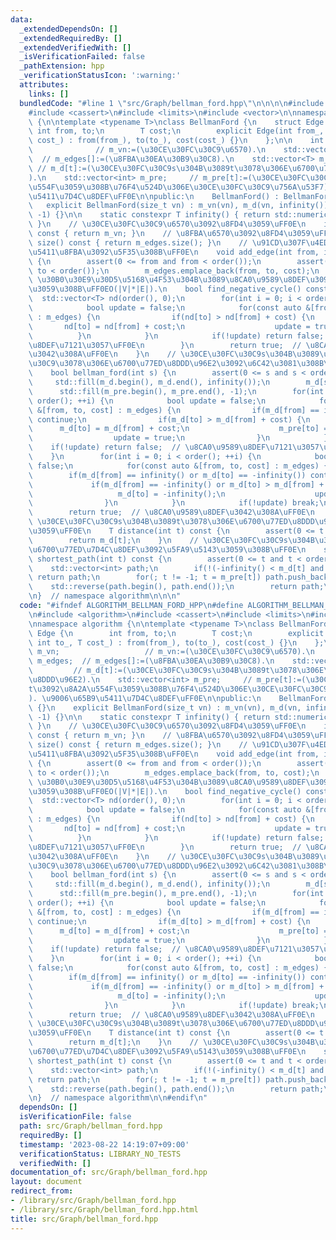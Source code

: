 ```yaml
---
data:
  _extendedDependsOn: []
  _extendedRequiredBy: []
  _extendedVerifiedWith: []
  _isVerificationFailed: false
  _pathExtension: hpp
  _verificationStatusIcon: ':warning:'
  attributes:
    links: []
  bundledCode: "#line 1 \"src/Graph/bellman_ford.hpp\"\n\n\n\n#include <algorithm>\n\
    #include <cassert>\n#include <limits>\n#include <vector>\n\nnamespace algorithm\
    \ {\n\ntemplate <typename T>\nclass BellmanFord {\n    struct Edge {\n       \
    \ int from, to;\n        T cost;\n        explicit Edge(int from_, int to_, T\
    \ cost_) : from(from_), to(to_), cost(cost_) {}\n    };\n\n    int m_vn;     \
    \              // m_vn:=(\u30CE\u30FC\u30C9\u6570).\n    std::vector<Edge> m_edges;\
    \  // m_edges[]:=(\u8FBA\u30EA\u30B9\u30C8).\n    std::vector<T> m_d;        \
    \ // m_d[t]:=(\u30CE\u30FC\u30C9s\u304B\u3089t\u3078\u306E\u6700\u77ED\u8DDD\u96E2\
    ).\n    std::vector<int> m_pre;     // m_pre[t]:=(\u30CE\u30FC\u30C9t\u3092\u8A2A\
    \u554F\u3059\u308B\u76F4\u524D\u306E\u30CE\u30FC\u30C9\u756A\u53F7). \u9006\u65B9\
    \u5411\u7D4C\u8DEF\uFF0E\n\npublic:\n    BellmanFord() : BellmanFord(0) {}\n \
    \   explicit BellmanFord(size_t vn) : m_vn(vn), m_d(vn, infinity()), m_pre(vn,\
    \ -1) {}\n\n    static constexpr T infinity() { return std::numeric_limits<T>::max();\
    \ }\n    // \u30CE\u30FC\u30C9\u6570\u3092\u8FD4\u3059\uFF0E\n    int order()\
    \ const { return m_vn; }\n    // \u8FBA\u6570\u3092\u8FD4\u3059\uFF0E\n    int\
    \ size() const { return m_edges.size(); }\n    // \u91CD\u307F\u4ED8\u304D\u6709\
    \u5411\u8FBA\u3092\u5F35\u308B\uFF0E\n    void add_edge(int from, int to, T cost)\
    \ {\n        assert(0 <= from and from < order());\n        assert(0 <= to and\
    \ to < order());\n        m_edges.emplace_back(from, to, cost);\n    }\n    //\
    \ \u30B0\u30E9\u30D5\u5168\u4F53\u304B\u3089\u8CA0\u9589\u8DEF\u3092\u691C\u51FA\
    \u3059\u308B\uFF0EO(|V|*|E|).\n    bool find_negative_cycle() const {\n      \
    \  std::vector<T> nd(order(), 0);\n        for(int i = 0; i < order(); ++i) {\n\
    \            bool update = false;\n            for(const auto &[from, to, cost]\
    \ : m_edges) {\n                if(nd[to] > nd[from] + cost) {\n             \
    \       nd[to] = nd[from] + cost;\n                    update = true;\n      \
    \          }\n            }\n            if(!update) return false;  // \u8CA0\u9589\
    \u8DEF\u7121\u3057\uFF0E\n        }\n        return true;  // \u8CA0\u9589\u8DEF\
    \u3042\u308A\uFF0E\n    }\n    // \u30CE\u30FC\u30C9s\u304B\u3089\u5404\u30CE\u30FC\
    \u30C9\u3078\u306E\u6700\u77ED\u8DDD\u96E2\u3092\u6C42\u3081\u308B\uFF0EO(|V|*|E|).\n\
    \    bool bellman_ford(int s) {\n        assert(0 <= s and s < order());\n   \
    \     std::fill(m_d.begin(), m_d.end(), infinity());\n        m_d[s] = 0;\n  \
    \      std::fill(m_pre.begin(), m_pre.end(), -1);\n        for(int i = 0; i <\
    \ order(); ++i) {\n            bool update = false;\n            for(const auto\
    \ &[from, to, cost] : m_edges) {\n                if(m_d[from] == infinity())\
    \ continue;\n                if(m_d[to] > m_d[from] + cost) {\n              \
    \      m_d[to] = m_d[from] + cost;\n                    m_pre[to] = from;\n  \
    \                  update = true;\n                }\n            }\n        \
    \    if(!update) return false;  // \u8CA0\u9589\u8DEF\u7121\u3057\uFF0E\n    \
    \    }\n        for(int i = 0; i < order(); ++i) {\n            bool update =\
    \ false;\n            for(const auto &[from, to, cost] : m_edges) {\n        \
    \        if(m_d[from] == infinity() or m_d[to] == -infinity()) continue;\n   \
    \             if(m_d[from] == -infinity() or m_d[to] > m_d[from] + cost) {\n \
    \                   m_d[to] = -infinity();\n                    update = true;\n\
    \                }\n            }\n            if(!update) break;\n        }\n\
    \        return true;  // \u8CA0\u9589\u8DEF\u3042\u308A\uFF0E\n    }\n    //\
    \ \u30CE\u30FC\u30C9s\u304B\u3089t\u3078\u306E\u6700\u77ED\u8DDD\u96E2\u3092\u8FD4\
    \u3059\uFF0E\n    T distance(int t) const {\n        assert(0 <= t and t < order());\n\
    \        return m_d[t];\n    }\n    // \u30CE\u30FC\u30C9s\u304B\u3089t\u3078\u306E\
    \u6700\u77ED\u7D4C\u8DEF\u3092\u5FA9\u5143\u3059\u308B\uFF0E\n    std::vector<int>\
    \ shortest_path(int t) const {\n        assert(0 <= t and t < order());\n    \
    \    std::vector<int> path;\n        if(!(-infinity() < m_d[t] and m_d[t] < infinity()))\
    \ return path;\n        for(; t != -1; t = m_pre[t]) path.push_back(t);\n    \
    \    std::reverse(path.begin(), path.end());\n        return path;\n    }\n};\n\
    \n}  // namespace algorithm\n\n\n"
  code: "#ifndef ALGORITHM_BELLMAN_FORD_HPP\n#define ALGORITHM_BELLMAN_FORD_HPP 1\n\
    \n#include <algorithm>\n#include <cassert>\n#include <limits>\n#include <vector>\n\
    \nnamespace algorithm {\n\ntemplate <typename T>\nclass BellmanFord {\n    struct\
    \ Edge {\n        int from, to;\n        T cost;\n        explicit Edge(int from_,\
    \ int to_, T cost_) : from(from_), to(to_), cost(cost_) {}\n    };\n\n    int\
    \ m_vn;                   // m_vn:=(\u30CE\u30FC\u30C9\u6570).\n    std::vector<Edge>\
    \ m_edges;  // m_edges[]:=(\u8FBA\u30EA\u30B9\u30C8).\n    std::vector<T> m_d;\
    \         // m_d[t]:=(\u30CE\u30FC\u30C9s\u304B\u3089t\u3078\u306E\u6700\u77ED\
    \u8DDD\u96E2).\n    std::vector<int> m_pre;     // m_pre[t]:=(\u30CE\u30FC\u30C9\
    t\u3092\u8A2A\u554F\u3059\u308B\u76F4\u524D\u306E\u30CE\u30FC\u30C9\u756A\u53F7\
    ). \u9006\u65B9\u5411\u7D4C\u8DEF\uFF0E\n\npublic:\n    BellmanFord() : BellmanFord(0)\
    \ {}\n    explicit BellmanFord(size_t vn) : m_vn(vn), m_d(vn, infinity()), m_pre(vn,\
    \ -1) {}\n\n    static constexpr T infinity() { return std::numeric_limits<T>::max();\
    \ }\n    // \u30CE\u30FC\u30C9\u6570\u3092\u8FD4\u3059\uFF0E\n    int order()\
    \ const { return m_vn; }\n    // \u8FBA\u6570\u3092\u8FD4\u3059\uFF0E\n    int\
    \ size() const { return m_edges.size(); }\n    // \u91CD\u307F\u4ED8\u304D\u6709\
    \u5411\u8FBA\u3092\u5F35\u308B\uFF0E\n    void add_edge(int from, int to, T cost)\
    \ {\n        assert(0 <= from and from < order());\n        assert(0 <= to and\
    \ to < order());\n        m_edges.emplace_back(from, to, cost);\n    }\n    //\
    \ \u30B0\u30E9\u30D5\u5168\u4F53\u304B\u3089\u8CA0\u9589\u8DEF\u3092\u691C\u51FA\
    \u3059\u308B\uFF0EO(|V|*|E|).\n    bool find_negative_cycle() const {\n      \
    \  std::vector<T> nd(order(), 0);\n        for(int i = 0; i < order(); ++i) {\n\
    \            bool update = false;\n            for(const auto &[from, to, cost]\
    \ : m_edges) {\n                if(nd[to] > nd[from] + cost) {\n             \
    \       nd[to] = nd[from] + cost;\n                    update = true;\n      \
    \          }\n            }\n            if(!update) return false;  // \u8CA0\u9589\
    \u8DEF\u7121\u3057\uFF0E\n        }\n        return true;  // \u8CA0\u9589\u8DEF\
    \u3042\u308A\uFF0E\n    }\n    // \u30CE\u30FC\u30C9s\u304B\u3089\u5404\u30CE\u30FC\
    \u30C9\u3078\u306E\u6700\u77ED\u8DDD\u96E2\u3092\u6C42\u3081\u308B\uFF0EO(|V|*|E|).\n\
    \    bool bellman_ford(int s) {\n        assert(0 <= s and s < order());\n   \
    \     std::fill(m_d.begin(), m_d.end(), infinity());\n        m_d[s] = 0;\n  \
    \      std::fill(m_pre.begin(), m_pre.end(), -1);\n        for(int i = 0; i <\
    \ order(); ++i) {\n            bool update = false;\n            for(const auto\
    \ &[from, to, cost] : m_edges) {\n                if(m_d[from] == infinity())\
    \ continue;\n                if(m_d[to] > m_d[from] + cost) {\n              \
    \      m_d[to] = m_d[from] + cost;\n                    m_pre[to] = from;\n  \
    \                  update = true;\n                }\n            }\n        \
    \    if(!update) return false;  // \u8CA0\u9589\u8DEF\u7121\u3057\uFF0E\n    \
    \    }\n        for(int i = 0; i < order(); ++i) {\n            bool update =\
    \ false;\n            for(const auto &[from, to, cost] : m_edges) {\n        \
    \        if(m_d[from] == infinity() or m_d[to] == -infinity()) continue;\n   \
    \             if(m_d[from] == -infinity() or m_d[to] > m_d[from] + cost) {\n \
    \                   m_d[to] = -infinity();\n                    update = true;\n\
    \                }\n            }\n            if(!update) break;\n        }\n\
    \        return true;  // \u8CA0\u9589\u8DEF\u3042\u308A\uFF0E\n    }\n    //\
    \ \u30CE\u30FC\u30C9s\u304B\u3089t\u3078\u306E\u6700\u77ED\u8DDD\u96E2\u3092\u8FD4\
    \u3059\uFF0E\n    T distance(int t) const {\n        assert(0 <= t and t < order());\n\
    \        return m_d[t];\n    }\n    // \u30CE\u30FC\u30C9s\u304B\u3089t\u3078\u306E\
    \u6700\u77ED\u7D4C\u8DEF\u3092\u5FA9\u5143\u3059\u308B\uFF0E\n    std::vector<int>\
    \ shortest_path(int t) const {\n        assert(0 <= t and t < order());\n    \
    \    std::vector<int> path;\n        if(!(-infinity() < m_d[t] and m_d[t] < infinity()))\
    \ return path;\n        for(; t != -1; t = m_pre[t]) path.push_back(t);\n    \
    \    std::reverse(path.begin(), path.end());\n        return path;\n    }\n};\n\
    \n}  // namespace algorithm\n\n#endif\n"
  dependsOn: []
  isVerificationFile: false
  path: src/Graph/bellman_ford.hpp
  requiredBy: []
  timestamp: '2023-08-22 14:19:07+09:00'
  verificationStatus: LIBRARY_NO_TESTS
  verifiedWith: []
documentation_of: src/Graph/bellman_ford.hpp
layout: document
redirect_from:
- /library/src/Graph/bellman_ford.hpp
- /library/src/Graph/bellman_ford.hpp.html
title: src/Graph/bellman_ford.hpp
---
```

